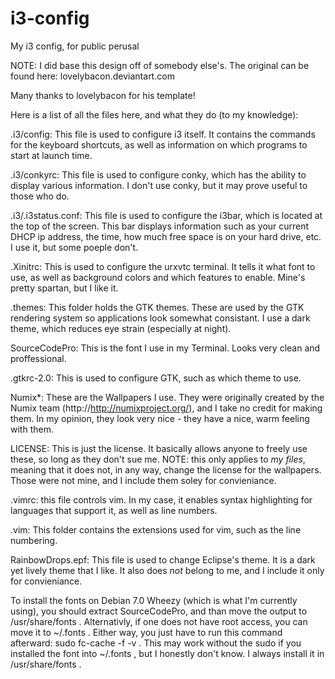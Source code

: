 i3-config
=========

My i3 config, for public perusal

NOTE: I did base this design off of somebody else's. The original can be found here: lovelybacon.deviantart.com 

Many thanks to lovelybacon for his template!

Here is a list of all the files here, and what they do (to my knowledge):

.i3/config: This file is used to configure i3 itself. It contains the commands for the keyboard shortcuts, as well as information on which programs to start at launch time.

.i3/conkyrc: This file is used to configure conky, which has the ability to display various information. I don't use conky, but it may prove useful to those who do.

.i3/.i3status.conf: This file is used to configure the i3bar, which is located at the top of the screen. This bar displays information such as your current DHCP ip address, the time, how much free space is on your hard drive, etc. I use it, but some poeple don't.

.Xinitrc: This is used to configure the urxvtc terminal. It tells it what font to use, as well as background colors and which features to enable. Mine's pretty spartan, but I like it.

.themes: This folder holds the GTK themes. These are used by the GTK rendering system so applications look somewhat consistant. I use a dark theme, which reduces eye strain (especially at night).

SourceCodePro: This is the font I use in my Terminal. Looks very clean and proffessional.

.gtkrc-2.0: This is used to configure GTK, such as which theme to use.

Numix*: These are the Wallpapers I use. They were originally created by the Numix team (http://http://numixproject.org/), and I take no credit for making them. In my opinion, they look very nice - they have a nice, warm feeling with them.

LICENSE: This is just the license. It basically allows anyone to freely use these, so long as they don't sue me. NOTE: this only applies to *my files*, meaning that it does not, in any way, change the license for the wallpapers. Those were not mine, and I include them soley for convieniance.

.vimrc: this file controls vim. In my case, it enables syntax highlighting for languages that support it, as well as line numbers.

.vim: This folder contains the extensions used for vim, such as the line numbering.

RainbowDrops.epf: This file is used to change Eclipse's theme. It is a dark yet lively theme that I like. It also does *not* belong to me, and I include it only for convieniance.

To install the fonts on Debian 7.0 Wheezy (which is what I'm currently using), you should extract SourceCodePro, and than move the output to /usr/share/fonts . Alternativly, if one does not have root access, you can move it to ~/.fonts . Either way, you just have to run this command afterward: sudo fc-cache -f -v . This may work without the sudo if you installed the font into ~/.fonts , but I honestly don't know. I always install it in /usr/share/fonts .


